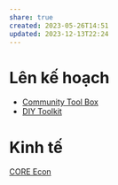 ```yaml
---
share: true
created: 2023-05-26T14:51
updated: 2023-12-13T22:24
---
```

# Lên kế hoạch
- [Community Tool Box](https://ctb.ku.edu/en "Community Tool Box")
- [DIY Toolkit](https://www.youtube.com/channel/UCaFaJ4p8lGYerzQIFzu-LjA "DIY Toolkit - YouTube")
# Kinh tế
[CORE Econ](https://www.core-econ.org)

